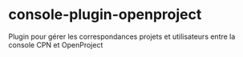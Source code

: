 # console-plugin-openproject
Plugin pour gérer les correspondances projets et utilisateurs entre la console CPN et OpenProject
